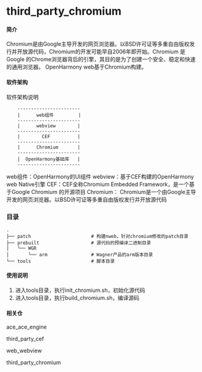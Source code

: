 # third_party_chromium

#### 简介

Chromium是由Google主导开发的网页浏览器。以BSD许可证等多重自由版权发行并开放源代码，Chromium的开发可能早自2006年即开始。Chromium 是 Google 的Chrome浏览器背后的引擎，其目的是为了创建一个安全、稳定和快速的通用浏览器。
OpenHarmony web基于Chromium构建。

#### 软件架构
软件架构说明

```
    -----------------------
    |      web组件         |
    -----------------------
    |      webview        |
    -----------------------
    |        CEF          |
    -----------------------
    |      Chromium       |
    -----------------------
    |  OpenHarmony基础库   |
    -----------------------
```

 web组件：OpenHarmony的UI组件
 webview：基于CEF构建的OpenHarmony web Native引擎
 CEF：CEF全称Chromium Embedded Framework，是一个基于Google Chromium 的开源项目
 Chromium： Chromium是一个由Google主导开发的网页浏览器。以BSD许可证等多重自由版权发行并开放源代码

### 目录

```
.
├── patch                      # 构建nweb，针对chromium修改的patch目录
├── prebuilt                   # 源代码的预编译二进制目录
│   └── WGR
│       └── arm                # Wagner产品的arm版本目录
└── tools                      # 脚本目录
```


#### 使用说明

1.  进入tools目录，执行init_chromium.sh，初始化源代码
2.  进入tools目录，执行build_chromium.sh，编译源码


#### 相关仓
ace_ace_engine

third_party_cef

web_webview

third_party_chromium

